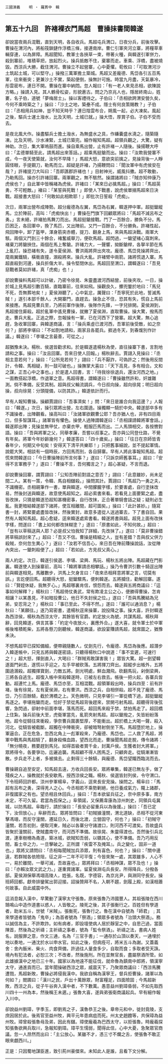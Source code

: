 

`三國演義`　　`明 ‧ 羅貫中　輯`

* * *

## 第五十九回　許褚裸衣鬥馬超　曹操抹書間韓遂

卻說當夜兩兵混戰，直到天明，各自收兵。馬超屯兵渭口，日夜分兵，前後攻擊。曹操在渭河內，將船筏鎖鏈作浮橋三條，接連南岸。曹仁引軍夾河立寨，將糧草車輛穿連，以為屏障。馬超聞知，教軍士各挾草一束，帶著火種，與韓遂引軍併力，殺到寨前，堆積草把，放起烈火。操兵抵敵不住，棄寨而走。車乘、浮橋，盡被燒毀。西涼兵大勝，截住渭河。曹操立不起營寨，心中憂懼。荀攸曰：「可取渭河沙土筑起土城，可以堅守。」操撥三萬軍擔土築城。馬超又差龐德、馬岱各引五百馬軍，往來衝突；更兼沙土不實，築起便倒，操無計可施。時當九月盡，天氣暴冷，彤雲密布，連日不開。曹操在寨中納悶。忽人報曰：「有一老人來見丞相，欲陳說方略。」操請入見。其人鶴骨松姿，形貌蒼古。問之乃京兆人也，隱居終南山，姓婁，名子伯，道號「夢梅居士」。操以客禮待之。子伯曰：「丞相欲跨渭安營久矣，今何不乘時築之？」操曰：「沙土之地，築壘不成。隱士有何良策賜教？」子伯曰：「丞相用兵如神，豈不知天時乎？連日陰雲布合，朔風一起，必大凍矣。風起之後，驅兵士運土潑水，比及天明，土城已就。」操大悟，厚賞子伯。子伯不受而去。

是夜北風大作。操盡驅兵士擔土潑水，為無盛水之具，作縑囊盛水澆之，隨築隨凍。比及天明，沙水凍緊，土城已築完。細作報知馬超。超領兵觀之，大驚，疑有神助。次日，集大軍嗚鼓而進。操自乘馬出營，止有許褚一人隨後。操揚鞭大呼曰：「孟德單騎至此，請馬超出來答話。」超乘馬挺鎗而出。操曰：「汝欺我營寨不成，今一夜天使築就，汝何不早降！」馬超大怒，意欲突前擒之，見操背後一人睜圓怪眼，手提鋼刀，勒馬而立。超疑是許褚，乃揚鞭問曰：「聞汝軍中有虎侯安在哉？」許褚提刀大叫曰：「吾即譙郡許褚也！」目射神光，威風抖擻。超不敢動，乃勒馬回。操亦引許褚回寨。兩軍觀之，無不駭然。操謂諸將曰：「賊亦知仲康乃虎侯也？」自此軍中皆稱褚為虎侯。許褚曰：「某來日必擒馬超。」操曰：「馬超英勇，不可輕敵。」褚曰：「某誓與死戰！」即使人下戰書，說虎侯單搦馬超來日決戰。超接書大怒曰：「何敢如此相欺耶！」即批次日誓殺「虎痴」。

次日，兩軍出營布成陣勢。超分龐德為左翼，馬岱為右翼，韓遂押中軍。超挺鎗縱馬，立於陣前，高叫：「虎痴快出！」曹操在門旗下回顧眾將曰：「馬超不減呂布之勇。」言未絕，許褚拍馬舞刀而出。馬超挺鎗接戰。鬥了一百餘合，勝負不分。馬匹困乏，各回軍中，換了馬匹，又出陣前。又鬥一百餘合，不分勝負。許褚性起，飛回陣中，卸了盔甲，渾身筋突赤體，提刀、翻身上馬，來與馬超決戰。兩軍大駭。兩個又鬥到三十餘合，褚奮威舉刀，便砍馬超。超閃過，一鎗望褚心窩刺來。褚棄刀將鎗挾住。兩個在馬上奪鎗。許褚力大，一聲響，拗斷鎗桿，各拏半節在馬上亂打。操恐褚有失，遂令夏侯淵、曹洪兩將齊出夾攻。龐德、馬岱見操將齊出，麾兩翼鐵騎，橫衝直撞，溷殺將來。操兵大亂。許褚臂中兩箭。諸將慌退入寨。馬超直殺到河邊，操兵折傷大半。操令堅閉休出。馬超回至渭口，謂韓遂曰：「吾見惡戰者莫如許褚，真「虎痴」也！」

卻說曹操料馬超可以計破，乃密令徐晃、朱靈盡渡河西結營，前後夾攻。一日，操於城上見馬超引數百騎，直臨寨前，往來如飛。操觀良久，擲兜鍪於地曰：「馬兒不死，吾無葬地矣！」夏侯淵聽了，心中氣忿，厲聲曰：「吾寧死於此地，誓滅馬賊！」遂引本部千餘人，大開寨門，直趕去。操急止不住，恐其有失，慌自上馬前來接應。馬超見曹兵至，乃將前軍作後隊，後隊作先鋒，一字兒排開。夏侯淵到，馬超接住廝殺。超於亂軍中遙見曹操，就撇了夏侯淵，直取曹操。操大驚，撥馬而走。曹兵大亂。正追之際，忽報操有一軍，已在河西下了營寨。超大驚，無心追趕，急收軍回寨，與韓遂商議，言：「操兵乘虛已渡河西，吾軍前後受敵，如之奈何？」部將李堪曰：「不如割地請和，兩家且各罷兵。捱過冬天，到春煖別作計議。」韓遂曰：「李堪之言最善，可從之。」

超猶豫未決。楊秋、侯選皆勸求和。於是韓遂遣楊秋為使，直往操寨下書，言割地請和之事。操曰：「汝且回寨。吾來日使人回報。」楊秋辭去。賈詡入見操曰：「丞相主意若何？」操曰：「公所見若何？」詡曰：「兵不厭詐，可偽許之；然後用反間計，令韓、馬相疑，則一鼓可破也。」操撫掌大喜曰：「天下高見，多有相合。文和之謀，正吾心中之事也。」於是遣人回書，言：「待我徐徐退兵，還汝河西之地。」一面教搭起浮橋，作退軍之意。馬超得書，謂韓遂曰：「曹操雖然許和，奸雄難測。倘不準備，反受其制。超與叔父輪流調兵，今日叔向操，超向徐晃；明日超向操，叔向徐晃：分頭隄備，以防其詐。」韓遂依計而行。

早有人報知曹操。操顧賈詡曰：「吾事濟矣！」問：「來日是誰合向我這邊？」人報曰：「韓遂。」次日，操引眾將出營，左右圍遶。操獨顯一騎於中央。韓遂部卒多有不識操者，出陣觀看。操高叫曰：「汝諸軍欲觀曹公耶？吾亦猶人也，非有四目兩口，但多智謀耳。」諸軍皆有懼色。操使人過陣謂韓遂曰：「丞相謹請韓將軍會話。」韓遂即出陣；見操並無甲仗，亦棄衣甲，輕服匹馬而出。二人馬頭相交，各按轡對語。操曰：「吾與將軍之父，同舉孝廉，吾嘗以叔事之。吾亦與公同登仕路，不覺有年矣。將軍今年妙齡幾何？」韓遂答曰：「四十歲矣。」操曰：「往日在京師皆青春年少，何期又中旬矣！安得天下清平共樂耶！」只把舊事細說，並不提起軍情。說罷大笑。相談有一個時辰，方回馬而別，各自歸寨。早有人將此事報知馬超。超慌來問韓遂曰：「今日曹操陣前所言何事？」遂曰：「只訴京師舊事耳。」超曰：「安得不言軍務乎？」遂曰：「曹操不言，吾何獨言之？」超心甚疑，不言而退。

卻說曹操回寨，謂賈詡曰：「公知吾陣前對語之意否？」詡曰：「此意雖妙，尚未足間二人。某有一策，令韓、馬自相讎殺。」操問其計。賈詡曰：「馬超乃一勇之夫，不識機密。丞相親筆作一書，單與韓遂，中間朦朧字樣，於要害處，自行塗抹改易，然後封送與韓遂，故意使馬超知之。超必索書來看。若看見上面要緊之處，盡皆改抹，只猜是韓遂恐超知甚機密事，自行改抹，正合著單騎會話之疑；疑則必生亂。我更暗結韓遂部下諸將，使互相離間，超可圖矣。」操曰：「此計甚妙。」隨寫書一封，將緊要處盡皆改抹，然後實封，故意多遣從人送過寨去，下了書自回。果然有人報知馬超。超心愈疑，逕來韓遂處索書看。韓遂將書與超。超見上面有改抹字樣，問遂曰：「書上如何都改抹糊塗？」遂曰：「原書如此，不知何故。」超曰：「豈有以草稿送與人耶？必是叔父怕我知了詳細，先改抹了。」遂曰：「莫非曹操錯將草稿誤封來了。」超曰：「吾又不信。曹操是精細之人，豈有差錯？吾與叔父併力殺賊，奈何忽生異心？」遂曰：「汝若不信吾心，來日吾在陣前賺操說話，汝從陣內突出，一鎗刺殺便了。」超曰：「若如此，方見叔父真心。」

兩人約定。次日，韓遂引侯選、李堪、梁興、馬玩、楊秋五將出陣。馬超藏在門影裏。韓遂使人到操寨前，高叫：「韓將軍請丞相攀話。」操乃令曹洪引數十騎逕出陣前與韓遂相見。馬離數步，洪馬上欠身言曰：「夜來丞相拜意將軍之言，切莫有誤。」言訖便回馬。超聽得大怒，挺鎗驟馬，便刺韓遂。五將攔住，勸解回寨。遂曰：「賢姪休疑，我無歹心。」馬超哪裏肯信，恨怨而去。韓遂與五將商議曰：「這事如何解釋？」楊秋曰：「馬超倚仗勇武，常有欺凌主公之心，便勝得曹操，怎肯相讓？以某愚見，不如暗投曹公，他日不失封侯之位。」遂曰：「吾與馬騰結為兄弟，安忍背之？」楊秋曰：「事已至此，不得不然。」遂曰：「誰可以通消息？」楊秋曰：「某願往。」遂乃寫密書，遣楊秋逕來操寨，說投降之事。操大喜，許封韓遂為西涼侯，楊秋為西涼太守，其餘皆有官爵。約定放火為號，共謀馬超。楊秋拜辭，回見韓遂，俱言其事：「約定今夜放火，裏應外合。」遂大喜，就令軍士於中軍帳後堆積乾柴，五將各懸刀劍聽候，韓遂商議，欲設宴賺請馬超，就席圖之，猶豫未決。

不想馬超早已探知備細，便帶親隨數人，仗劍先行，令龐德、馬岱為後應。超潛步入韓遂帳中，只見五將與韓遂密語，只聽得楊秋口中說道：「事不宜遲，可速行之！」超大怒，揮劍直入，大喝曰：「群賊焉敢謀害我！」眾皆大驚。超一劍望韓遂面門剁去，遂慌以手迎之，左手早被砍落。五將揮刀齊出。超縱步出帳外，五將圍遶溷殺。超獨揮寶劍，力敵五將。劍光明處，鮮血濺飛。砍翻馬玩，剁倒梁興，三將各自逃生。超復入帳中來殺韓遂時，已被左右救去。帳後一把火起，各寨兵皆動。超連忙上馬。龐德、馬岱亦至，互相混戰。超領軍殺出時，操兵四至：前有許褚，後有徐晃，左有夏侯淵，右有曹洪。西涼之兵，自相併殺。超不見了龐德、馬岱，乃引百餘騎，截於渭橋之上。天色微明，只見李堪引一軍從橋下過，超挺鎗縱馬逐之。李堪拖鎗而走。恰好于禁從馬超背後趕來，禁開弓射馬超。超聽得背後弦響，急閃過，卻射中前面李堪，落馬而死。超回馬來殺于禁，禁拍馬走了。超回橋上住紮。操兵前後大至，虎衛軍當先，亂箭夾射馬超。超以鎗撥之，矢皆紛紛落地。超令從騎往來衝殺，爭奈曹兵圍裹堅厚，不能衝出。超於橋上大喝一聲，殺入河北，從騎皆被截斷。超獨在中陣衝突，卻被暗弩射倒坐下馬。馬超墮於地上，操軍逼合。正在危急，忽西北角上一彪軍殺來，乃龐德、馬岱也。二人救了馬超，將軍中戰馬與馬超騎了，翻身殺條血路，望西北而走。曹操聞馬超走脫，傳令諸將：「無分曉夜，務要趕到馬兒。如得首級者賞千金，封萬戶侯。生獲者封大將軍。」眾將得令，各要爭功，迄邐追襲。馬超顧不得人困馬乏，只顧奔走。從騎漸漸皆散。步兵走不上者，多被擒去。止剩得三十餘騎，與龐德、馬岱望隴西臨洮而去。

曹操親自追至安定，知馬超去遠，方收兵回長安。眾將畢集，韓遂已無左手，做了殘疾之人，操教就於長安歇馬，授西涼侯之職。楊秋、侯選皆封列侯，令守渭口。下令班師回許都。涼州參軍楊阜，字義山，逕來長安見操。操問之。楊阜曰：「馬超有呂布之勇，深得羌人之心。今丞相若不乘勢剿絕，他日養成氣力，隴上諸郡，非復國家之有也。望丞相且休回兵。」操曰：「吾本欲留兵征之，奈中原多事，南方未定，不可久留。君當為孤保之。」阜領諾，又保薦韋康為涼州刺史，同領兵屯冀城，以防馬超。阜臨行，請於操曰：「長安必留重兵以為後援。」操曰：「吾已定下，汝但放心。」阜辭而去。眾將皆問曰：「初賊據潼關，渭北道缺，丞相不從河東擊馮翊，而反守潼關，遷延日久，而後北渡，立營固守，何也？」操曰：「初賊守潼關，若吾初到，便取河東，賊必以各寨分守諸渡口，則河西不可渡矣。吾故盛兵皆聚於潼關前，使賊盡南守，而河西不準備。故徐晃、朱靈得渡也。吾然後引兵北渡，連車樹柵為甬道，築冰城，欲賊知吾弱，以驕其心，使不準備。吾乃巧用反間，畜士卒之力，一旦擊破之。正所謂『疾雷不及掩耳』。兵之變化，固非一道也。」眾將又請問曰：「丞相每聞賊加兵添眾，則有喜色，何也？」操曰：「關中邊遠，若群賊各依險阻，征之非一二年不可平復；今皆來聚一處，其眾雖多，人心不一，易於離間，一舉可滅，吾故喜也。」眾將拜曰：「丞相神謀，眾不及也！」操曰：「亦賴汝眾文武之力。」遂重賞諸軍。留夏侯淵屯兵長安。所得降兵，分撥各部。夏侯淵保舉馮翊高陵人，姓張，名既，字德容，為京兆尹，與淵同守長安。操班師回都。獻帝排鑾駕出郭迎接。詔操贊拜不名，入朝不趨，劍履上殿，如漢相蕭何故事。自此威震中外。　

這消息報入漢中，早驚動了漢寧太守張魯。原來張魯乃沛國豐人。其祖張陵在西川鵠鳴山中造作道書以惑人，人皆敬之。陵死之後，其子張衡行之。百姓但有學道者，助米五斗，世號「米賊」。張衡死，張魯行之。魯在漢中自號為「師君」﹔其來學道者皆號為「鬼卒」；為首者號為「祭酒」；領眾多者號為「治頭大祭酒」。務以誠信為主，不許欺詐。如有病者，即設壇使病人居於靜室之中，自思己過，當面陳首，然後為之祈禱；主祈禱之事者，號為「監令祭酒」。祈禱之法，書病人姓名，說服罪之意，作文三通，名為「三官手書」：一通存於山頂以奏天，一通埋於地以奏地，一通沈於水以申水官。如此之後，但病痊可，將米五斗為謝。又蓋義舍：舍內飯米、柴火、肉食齊備，許過往人量食多少，自取而食；多取者受天誅。境內有犯法者，必恕三次；不改者，然後施刑。所在並無官長，盡屬祭酒所管。如此雄據漢中之地已三十年。國家以為地遠不能征伐，就命魯為鎮南中郎將，領漢寧太守，通進貢而已。當年聞操破西涼之眾，威震天下，乃聚眾商議曰：「西涼馬騰遭戮，馬超新敗，曹操必將侵我漢中。我欲自稱為漢寧王，督兵拒曹操，諸軍以為何如？」閻圃曰：「漢川之民，戶出十萬餘眾，財富糧足，四面險固﹔今馬超新敗，西涼之兵，從子午谷奔入漢中者，不下數萬。愚意益州劉璋昏弱，不如先取西川四十一州為本，然後稱王未遲。」張魯大喜，遂與弟張衛商議起兵。早有細作報入川中。

卻說益州劉璋，字季玉，即劉焉之子，漢魯恭王之後。章帝元和中，徙封竟陵，支庶因居於此。後焉官至益州牧，興平元年患病疽而死。州太史趙韙等，共保璋為益州牧。璋曾殺張魯母及弟，因此有讎。璋使龐羲為巴西太守，以拒張魯。時龐羲探知張魯欲興兵取川，急報知劉璋。璋平生懦弱，聞得此信，心中大憂，急聚眾官商議。忽一人昂然而出曰：「主公放心。某雖不才，憑三寸不爛之舌，使張魯不敢正眼來覷西川。」

正是：只因蜀地謀臣進，致引荊州豪傑來。未知此人是誰，且看下文分解。

* * *

